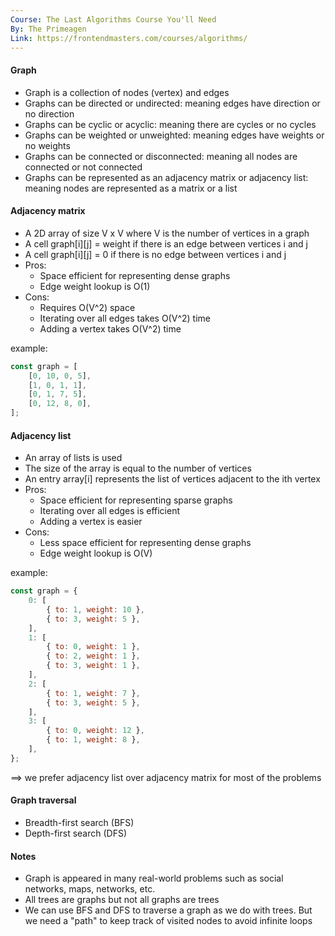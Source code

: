 ```yaml
---
Course: The Last Algorithms Course You'll Need
By: The Primeagen
Link: https://frontendmasters.com/courses/algorithms/
---
```


#### Graph

- Graph is a collection of nodes (vertex) and edges
- Graphs can be directed or undirected: meaning edges have direction or no direction
- Graphs can be cyclic or acyclic: meaning there are cycles or no cycles
- Graphs can be weighted or unweighted: meaning edges have weights or no weights
- Graphs can be connected or disconnected: meaning all nodes are connected or not connected
- Graphs can be represented as an adjacency matrix or adjacency list: meaning nodes are represented as a matrix or a list

#### Adjacency matrix

- A 2D array of size V x V where V is the number of vertices in a graph
- A cell graph[i][j] = weight if there is an edge between vertices i and j
- A cell graph[i][j] = 0 if there is no edge between vertices i and j
- Pros:
  - Space efficient for representing dense graphs
  - Edge weight lookup is O(1)
- Cons:
  - Requires O(V^2) space
  - Iterating over all edges takes O(V^2) time
  - Adding a vertex takes O(V^2) time

example:

```js
const graph = [
	[0, 10, 0, 5],
	[1, 0, 1, 1],
	[0, 1, 7, 5],
	[0, 12, 8, 0],
];
```

#### Adjacency list

- An array of lists is used
- The size of the array is equal to the number of vertices
- An entry array[i] represents the list of vertices adjacent to the ith vertex
- Pros:
  - Space efficient for representing sparse graphs
  - Iterating over all edges is efficient
  - Adding a vertex is easier
- Cons:
  - Less space efficient for representing dense graphs
  - Edge weight lookup is O(V)

example:

```js
const graph = {
	0: [
		{ to: 1, weight: 10 },
		{ to: 3, weight: 5 },
	],
	1: [
		{ to: 0, weight: 1 },
		{ to: 2, weight: 1 },
		{ to: 3, weight: 1 },
	],
	2: [
		{ to: 1, weight: 7 },
		{ to: 3, weight: 5 },
	],
	3: [
		{ to: 0, weight: 12 },
		{ to: 1, weight: 8 },
	],
};
```

==> we prefer adjacency list over adjacency matrix for most of the problems

#### Graph traversal

- Breadth-first search (BFS)
- Depth-first search (DFS)

#### Notes

- Graph is appeared in many real-world problems such as social networks, maps, networks, etc.
- All trees are graphs but not all graphs are trees
- We can use BFS and DFS to traverse a graph as we do with trees. But we need a "path" to keep track of visited nodes to avoid infinite loops
